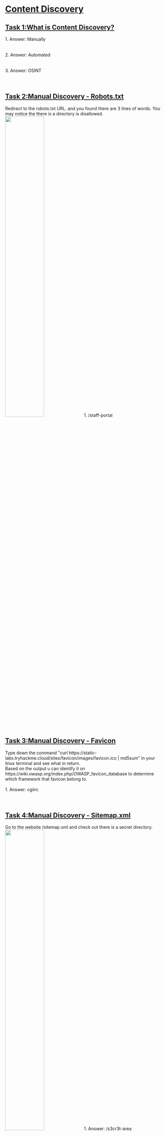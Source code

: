 <h1><ins>Content Discovery</ins></h1>
<h2><ins>Task 1:What is Content Discovery?</ins></h2>
1. Answer: Manually<br><br><br>
2. Answer: Automated<br><br><br>
3. Answer: OSINT<br><br><br>

<h2><ins>Task 2:Manual Discovery - Robots.txt</ins></h2>
Redirect to the robots.txt URL. and you found there are 3 lines of words. You may notice the there is a directory is disallowed.<br>
<img src=https://user-images.githubusercontent.com/78288358/169673779-e0b59e57-125f-4d5e-8b1a-376be2e469db.png style="width:50%; height:50%">
1. /staff-portal<br><br><br>


<h2><ins>Task 3:Manual Discovery - Favicon</ins></h2>
Type down the command "curl https://static-labs.tryhackme.cloud/sites/favicon/images/favicon.ico | md5sum" in your linux terminal and see what in return.<br>
Based on the output u can identify it on https://wiki.owasp.org/index.php/OWASP_favicon_database to determine which framework that favicon belong to.<br><br>
1. Answer: cgiirc<br><br><br>

<h2><ins>Task 4:Manual Discovery - Sitemap.xml</ins></h2>
Go to the website /sitemap.xml and check out there is a secret directory. <br>
<img src=https://user-images.githubusercontent.com/78288358/169673802-a6c8e1d6-27ee-4383-887c-5da09aace289.png style="width:50%; height:50%;">
1. Answer: /s3cr3t-area <br><br><br>

<h2><ins>Task 5:Manual Discovery - HTTP Headers</ins></h2>
Type down the command "curl http://IP ADDRESS OF YOUR MACHINE -v" to retrieve the flag.<br>
<img src=https://user-images.githubusercontent.com/78288358/169674232-024c5da5-ccc3-4996-b8e3-da68ad675447.png style="width:50%; height:50%;">
1. Answer: THM{HEADER_FLAG}<br><br><br>

<h2><ins>Task 6:Manual Discovery - Framework Stack</ins></h2>
<img src=https://user-images.githubusercontent.com/78288358/169674219-0d66e563-9a9e-4122-99c7-8288586cb1d5.png style="width:50%; height:50%;">
<img src=https://user-images.githubusercontent.com/78288358/169674223-47aa860c-e3fc-438e-a961-f468372bc82c.png style="width:50%; height:50%;">
1. Answer: THM{CHANGE_DEFAULT_CREDENTIALS} <br><br><br>

<h2><ins>Task 7:OSINT - Google Hacking / Dorking</ins></h2>
1. Answer: site:<br><br><br>

<h2><ins>Task 8:OSINT - Wappalyzer</ins></h2>
1. Answer: Wappalyzer<br><br><br>

<h2><ins>Task 9:OSINT - Wayback Machine</ins></h2>
1. Answer: https://archive.org/web/ <br><br><br>

<h2><ins>Task 10:OSINT - GitHub</ins></h2>
1. Answer: Version Control System<br><br><br>

<h2><ins>Task 11:OSINT - S3 Buckets</ins></h2>
1. Answer: .s3.amazonaws.com <br><br><br>

<h2><ins>Task 12:Automated Discovery</ins></h2>
As for this, I'm using gobuster. You may try out with dirb or ffuf.
<img src=https://user-images.githubusercontent.com/78288358/170936879-1f3f04f9-9d27-467c-8bf2-12385dbaceb4.png style="width:50%; height:50%">
1. Answer: /monthly<br><br><br>
2. Answer: /development.log<br><br><br>
<h1>Continue to Burp Suite:The Basics</h1>
